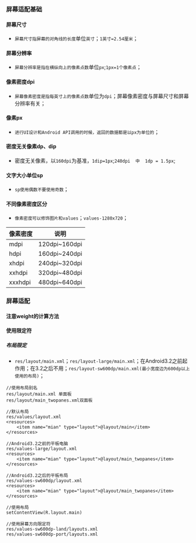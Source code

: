 ### 屏幕适配基础
#### 屏幕尺寸
+ `屏幕尺寸指屏幕的对角线的长度`单位`英寸`；`1英寸=2.54厘米`；
#### 屏幕分辨率
+ `屏幕分辨率是指在横纵向上的像素点数`单位`px`;`1px=1个像素点`；
#### 像素密度dpi
+ `屏幕像素密度是指每英寸上的像素点数`单位为`dpi`；屏幕像素密度与屏幕尺寸和屏幕分辨率有关；
#### 像素px
+ `进行UI设计和Android API调用的时候，返回的数据都是以px为单位的`；
#### 密度无关像素dp、dip
+ 密度无关像素，以`160dpi`为基准，`1dip=1px`;`240dpi  中  1dp = 1.5px`;
#### 文字大小单位sp
+ `sp使用偶数不要使用奇数`；
#### 不同像素密度区分
+ `像素密度可以修饰图片和values`；`values-1280x720`；

|像素密度|说明|
|-------|-------|
|mdpi|120dpi~160dpi|
|hdpi|160dpi~240dpi|
|xhdpi|240dpi~320dpi|
|xxhdpi|320dpi~480dpi|
|xxxhdpi|480dpi~640dpi|

### 屏幕适配
#### 注意weight的计算方法
#### 使用限定符
##### 布局限定
+ `res/layout/main.xml`；`res/layout-large/main.xml`；在Android3.2之前起作用；在3.2之后不用；`res/layout-sw600dp/main.xml(最小宽度边为600dp以上使用的布局)`；
```
//使用布局别名
res/layout/main.xml 单面板
res/layout/main_twopanes.xml双面板

//默认布局
res/values/layout.xml
<resources>
    <item name="mian" type="layout">@layout/main</item>
</resources>

//Android3.2之前的平板电脑
res/values-large/layout.xml
<resources>
    <item name="mian" type="layout">@layout/main_twopanes</item>
</resources>

//Android3.2之后的平板布局
res/values-sw600dp/layout.xml
<resources>
    <item name="mian" type="layout">@layout/main_twopanes</item>
</resources>

//使用布局
setContentView(R.layout.main)
```
```
//使用屏幕方向限定符
res/values-sw600dp-land/layouts.xml
res/values-sw600dp-port/layouts.xml
```
